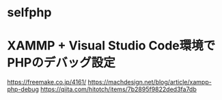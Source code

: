 # selfphp

# XAMMP + Visual Studio Code環境でPHPのデバッグ設定
https://freemake.co.jp/4161/
https://machdesign.net/blog/article/xampp-php-debug
https://qiita.com/hitotch/items/7b2895f9822ded3fa7db
